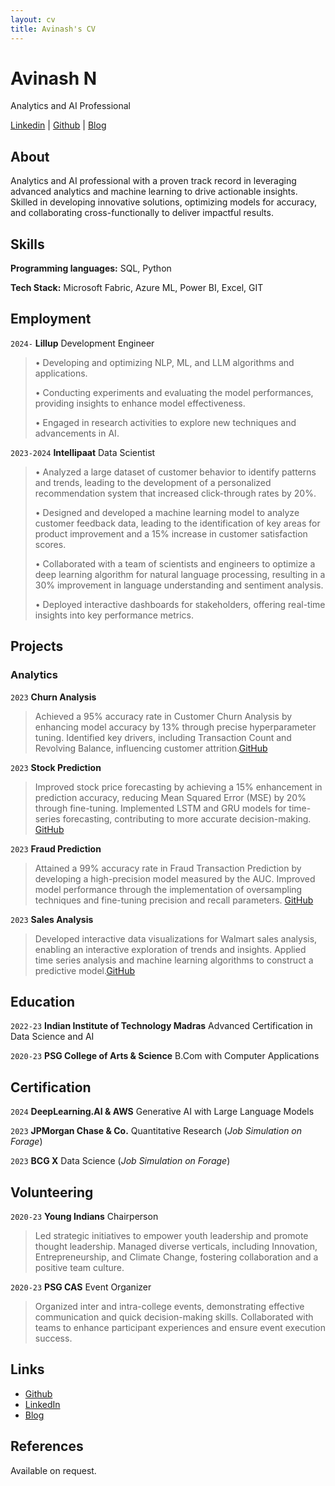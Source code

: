 ```yaml
---
layout: cv
title: Avinash's CV
---
```

# Avinash N
Analytics and AI Professional

<div id="webaddress">
<i class="fa fa-linkedin"></i> <a href="https://www.linkedin.com/in/avinashndatascientist/">Linkedin</a>
|
<i class="fa fa-github"></i> <a href="https://github.com/avinashndatascientist">Github</a>
|
<i class="fa fa-medium"></i> <a href="https://medium.com/@avinashndatascientist">Blog</a>
</div>


## About

Analytics and AI professional with a proven track record in leveraging advanced analytics and machine learning to drive actionable insights. Skilled in developing innovative solutions, optimizing models for accuracy, and collaborating cross-functionally to deliver impactful results.

## Skills

__Programming languages:__ SQL, Python 

__Tech Stack:__ Microsoft Fabric, Azure ML, Power BI, Excel, GIT

## Employment
`2024-` 
__Lillup__ Development Engineer 
> • Developing and optimizing NLP, ML, and LLM algorithms and applications.
>
> • Conducting experiments and evaluating the model performances, providing insights to enhance model effectiveness.
>
> • Engaged in research activities to explore new techniques and advancements in AI.


`2023-2024` 
__Intellipaat__ Data Scientist 
> • Analyzed a large dataset of customer behavior to identify patterns and trends, leading to the development of a personalized recommendation system that increased click-through rates by 20%.
> 
> • Designed and developed a machine learning model to analyze customer feedback data, leading to the identification of key areas for product improvement and a 15% increase in customer satisfaction scores.
> 
> • Collaborated with a team of scientists and engineers to optimize a deep learning algorithm for natural language processing, resulting in a 30% improvement in language understanding and sentiment analysis.
> 
> • Deployed interactive dashboards for stakeholders, offering real-time insights into key performance metrics.

## Projects

### Analytics 
`2023`
__Churn Analysis__
>Achieved a 95% accuracy rate in Customer Churn Analysis by enhancing model accuracy by 13% through precise hyperparameter tuning. Identified key drivers, including Transaction Count and Revolving Balance, influencing customer attrition.[GitHub](https://github.com/avinashndatascientist/Projects/tree/main/Bank%20Customer%20Churn)

`2023`
__Stock Prediction__
>Improved stock price forecasting by achieving a 15% enhancement in prediction accuracy, reducing Mean Squared Error (MSE) by 20% through fine-tuning. Implemented LSTM and GRU models for time-series forecasting, contributing to more accurate decision-making. [GitHub](https://github.com/avinashndatascientist/Projects/tree/main/Stock%20Price%20Prediction)

`2023`
__Fraud Prediction__
>Attained a 99% accuracy rate in Fraud Transaction Prediction by developing a high-precision model measured by the AUC. Improved model performance through the implementation of oversampling techniques and fine-tuning precision and recall parameters. [GitHub](https://github.com/avinashndatascientist/Projects/tree/main/Fraud%20Transaction%20Prediction)

`2023`
__Sales Analysis__
>Developed interactive data visualizations for Walmart sales analysis, enabling an interactive exploration of trends and insights. Applied time series analysis and machine learning algorithms to construct a predictive model.[GitHub](https://github.com/avinashndatascientist/Projects/tree/main/Walmart%20Sales%20Forecast)

## Education

`2022-23`
__Indian Institute of Technology Madras__ Advanced Certification in Data Science and AI

`2020-23`
__PSG College of Arts & Science__ B.Com with Computer Applications 


## Certification

`2024`
__DeepLearning.AI & AWS__ Generative AI with Large Language Models

`2023`
__JPMorgan Chase & Co.__ Quantitative Research (_Job Simulation on Forage_)

`2023`
__BCG X__ Data Science (_Job Simulation on Forage_)

## Volunteering
`2020-23`
__Young Indians__ Chairperson  
> Led strategic initiatives to empower youth leadership and promote thought leadership. Managed diverse verticals, including Innovation, Entrepreneurship, and Climate Change, fostering collaboration and a positive team culture.

`2020-23`
__PSG CAS__ Event Organizer  
> Organized inter and intra-college events, demonstrating effective communication and quick decision-making skills. Collaborated with teams to enhance participant experiences and ensure event execution success.


## Links

<!-- fa are fontawesome, ai are academicons -->
* <i class="fa fa-github"></i> <a href="https://github.com/avinashndatascientist">Github</a><br />
* <i class="fa fa-linkedin"></i> <a href="https://www.linkedin.com/in/avinashndatascientist/">LinkedIn</a>
* <i class="fa fa-medium"></i> <a href="https://medium.com/@avinashndatascientist">Blog</a>


## References

Available on request.

<!-- ### Footer

Last updated: May 2013 -->
